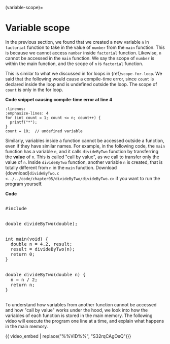 (variable-scope)=
# Variable scope

In the previous section, we found that we created a new variable `n` in `factorial` function to take in the value of `number` from the `main` function. This is because we cannot access `number` inside `factorial` function. Likewise, `n` cannot be accessed in the `main` function. We say the scope of `number` is within the main function, and the scope of `n` is `factorial` function.

This is similar to what we discussed in for loops in {ref}`scope-for-loop`. We said that the following would cause a compile-time error, since `count` is declared inside the loop and is undefined outside the loop. The scope of `count` is only in the for loop.

**Code snippet causing compile-time error at line $4$**
```{code-block} c
:linenos:
:emphasize-lines: 4
for (int count = 1; count <= n; count++) {
  printf("*");
}
count = 10;  // undefined variable
```

Similarly, variables inside a function cannot be accessed outside a function, even if they have similar names. For example, in the following code, the `main` function has a variable `n`, and it calls `divideByTwo` function by transferring the **value** of `n`. This is called "call by value", as we call to transfer only the value of `n`. Inside `divideByTwo` function, another variable `n` is created, that is totally different from `n` in the `main` function. Download {download}`divideByTwo.c <../../code/chapter05/divideByTwo/divideByTwo.c>` if you want to run the program yourself.

**Code**
<pre class="code-runner-wrapper">
<code-runner language="c">
#include <stdio.h>
<br>
double divideByTwo(double);
<br>
int main(void) {
  double n = 4.2, result;
  result = divideByTwo(n);
  return 0;
}
<br>
double divideByTwo(double n) {
  n = n / 2;
  return n;
}
</code-runner>
</pre>

To understand how variables from another function cannot be accessed and how "call by value" works under the hood, we look into how the variables of each function is stored in the main memory. The following video will execute the program one line at a time, and explain what happens in the main memory.

{{ video_embed | replace("%%VID%%", "S32rqCAgOsQ")}}
